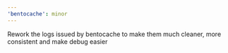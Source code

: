 ```yaml
---
'bentocache': minor
---
```


Rework the logs issued by bentocache to make them much cleaner, more consistent and make debug easier
